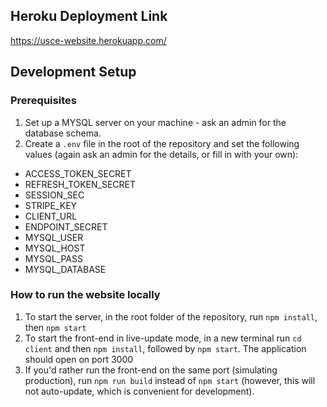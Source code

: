 ## Heroku Deployment Link 
https://usce-website.herokuapp.com/

## Development Setup

### Prerequisites
1. Set up a MYSQL server on your machine - ask an admin for the database schema.
2. Create a `.env` file in the root of the repository and set the following values (again ask an admin for the details, or fill in with your own):
- ACCESS_TOKEN_SECRET
- REFRESH_TOKEN_SECRET
- SESSION_SEC
- STRIPE_KEY
- CLIENT_URL
- ENDPOINT_SECRET
- MYSQL_USER
- MYSQL_HOST
- MYSQL_PASS
- MYSQL_DATABASE


### How to run the website locally
1. To start the server, in the root folder of the repository, run `npm install`, then `npm start`
2. To start the front-end in live-update mode, in a new terminal run `cd client` and then `npm install`, followed by `npm start`. The application should open on port 3000
3. If you'd rather run the front-end on the same port (simulating production), run `npm run build` instead of `npm start` (however, this will not auto-update, which is convenient for development).
